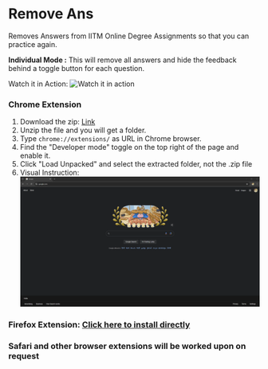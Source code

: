 # Remove Ans

Removes Answers from IITM Online Degree Assignments so that you can practice again.

**Individual Mode :** This will remove all answers and hide the feedback behind a toggle button for each question.

Watch it in Action:
![Watch it in action](https://github.com/rawfiul/remove_ans/blob/main/readme_assets/In_Action.gif)

### Chrome Extension
1. Download the zip: [Link](https://raw.githubusercontent.com/rawfiul/remove_ans/main/chrome_extension/remove_ans_chrome.zip)
2. Unzip the file and you will get a folder.
3. Type ```chrome://extensions/``` as URL in Chrome browser.
4. Find the "Developer mode" toggle on the top right of the page and enable it.
5. Click "Load Unpacked" and select the extracted folder, not the .zip file
5. Visual Instruction: ![How to install this extension](https://github.com/rawfiul/remove_ans/blob/main/readme_assets/Chrome_loading.gif)

### Firefox Extension: [Click here to install directly](https://remove-ans.pages.dev/firefox_extension/remove_ans.xpi)


### Safari and other browser extensions will be worked upon on request

